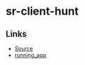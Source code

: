 # sr-client-hunt

## Links
- [Source]()
- [running_app](https://sumana-reddy.github.io/sr-client-hunt/)

